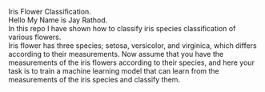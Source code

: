 Iris Flower Classification.  
Hello My Name is Jay Rathod.  
In this repo I have shown how to classify iris species classification of various flowers.  
Iris flower has three species; setosa, versicolor, and virginica, which differs according to their measurements. Now assume that you have the measurements of the iris flowers according to their species, and here your task is to train a machine learning model that can learn from the measurements of the iris species and classify them.  
